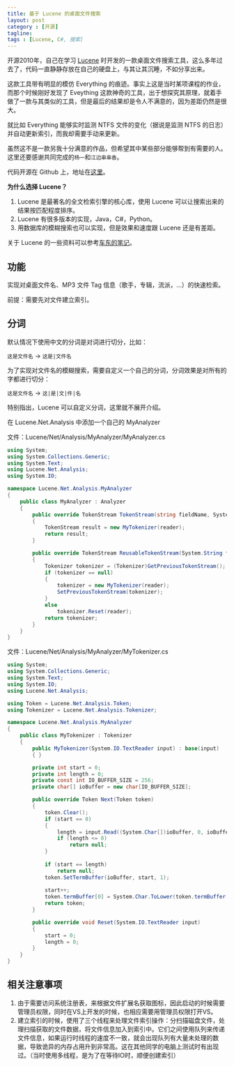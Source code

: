 ```yaml
---
title: 基于 Lucene 的桌面文件搜索
layout: post
category : [开源]
tagline: 
tags : [Lucene, C#, 搜索]
---
```


开源2010年，自己在学习 [Lucene](https://lucene.apache.org/ "") 时开发的一款桌面文件搜索工具，这么多年过去了，代码一直静静存放在自己的硬盘上，与其让其沉睡，不如分享出来。

这款工具带有明显的模仿 Everything 的痕迹。事实上这是当时某项课程的作业，而那个时候刚好发现了 Eveything 这款神奇的工具，出于想探究其原理，就着手做了一款与其类似的工具，但是最后的结果却是令人不满意的，因为差距仍然是很大。

就比如 Everything 能够实时监测 NTFS 文件的变化（据说是监测 NTFS 的日志）并自动更新索引，而我却需要手动来更新。

虽然这不是一款另我十分满意的作品，但希望其中某些部分能够帮到有需要的人。这里还要感谢共同完成的`杨一`和`江边串串香`。

代码开源在 Github 上，地址在[这里](https://github.com/restran/lucene-file-finder "")。

**为什么选择 Lucene？**

1. Lucene 是最著名的全文检索引擎的核心库，使用 Lucene 可以让搜索出来的结果按匹配程度排序。
2. Lucene 有很多版本的实现，Java，C#，Python。
3. 用数据库的模糊搜索也可以实现，但是效果和速度跟 Lucene 还是有差距。

关于 Lucene 的一些资料可以参考[车东的笔记](http://www.chedong.com/tech/lucene.html "")。


## 功能

实现对桌面文件名、MP3 文件 Tag 信息（歌手，专辑，流派，...）的快速检索。

前提：需要先对文件建立索引。


## 分词

默认情况下使用中文的分词是对词进行切分，比如：

`这是文件名` -> `这是|文件名`

为了实现对文件名的模糊搜索，需要自定义一个自己的分词，分词效果是对所有的字都进行切分：

`这是文件名` -> `这|是|文|件|名`


特别指出，Lucene 可以自定义分词，这里就不展开介绍。

在 Lucene.Net.Analysis 中添加一个自己的 MyAnalyzer

文件：Lucene/Net/Analysis/MyAnalyzer/MyAnalyzer.cs

```csharp
using System;
using System.Collections.Generic;
using System.Text;
using Lucene.Net.Analysis;
using System.IO;

namespace Lucene.Net.Analysis.MyAnalyzer
{
    public class MyAnalyzer : Analyzer
    {
        public override TokenStream TokenStream(string fieldName, System.IO.TextReader reader)
        {
            TokenStream result = new MyTokenizer(reader);
            return result;
        }

        public override TokenStream ReusableTokenStream(System.String fieldName, System.IO.TextReader reader)
        {
            Tokenizer tokenizer = (Tokenizer)GetPreviousTokenStream();
            if (tokenizer == null)
            {
                tokenizer = new MyTokenizer(reader);
                SetPreviousTokenStream(tokenizer);
            }
            else
                tokenizer.Reset(reader);
            return tokenizer;
        }
    }
}
```

文件：Lucene/Net/Analysis/MyAnalyzer/MyTokenizer.cs

```csharp
using System;
using System.Collections.Generic;
using System.Text;
using System.IO;
using Lucene.Net.Analysis;

using Token = Lucene.Net.Analysis.Token;
using Tokenizer = Lucene.Net.Analysis.Tokenizer;

namespace Lucene.Net.Analysis.MyAnalyzer
{
    public class MyTokenizer : Tokenizer
    {
        public MyTokenizer(System.IO.TextReader input) : base(input)
        { }

        private int start = 0;
        private int length = 0;
        private const int IO_BUFFER_SIZE = 256;
        private char[] ioBuffer = new char[IO_BUFFER_SIZE];

        public override Token Next(Token token)
        {
            token.Clear();
            if (start == 0)
            {
                length = input.Read((System.Char[])ioBuffer, 0, ioBuffer.Length);
                if (length <= 0)
                    return null;
            }
           
            if (start == length)
                return null;
            token.SetTermBuffer(ioBuffer, start, 1);
           
            start++;
            token.termBuffer[0] = System.Char.ToLower(token.termBuffer[0]);
            return token;
        }

        public override void Reset(System.IO.TextReader input)
        {
            start = 0;
            length = 0;
        }
    }
}

```

## 相关注意事项

1. 由于需要访问系统注册表，来根据文件扩展名获取图标，因此启动的时候需要管理员权限，同时在VS上开发的时候，也相应需要用管理员权限打开VS。
2. 建立索引的时候，使用了三个线程来处理文件索引操作：分扫描磁盘文件，处理扫描获取的文件数据，将文件信息加入到索引中。它们之间使用队列来传递文件信息，如果运行时线程的速度不一致，就会出现队列有大量未处理的数据，导致诡异的内存占用升到非常高。这在其他同学的电脑上测试时有出现过。（当时使用多线程，是为了在等待IO时，顺便创建索引）